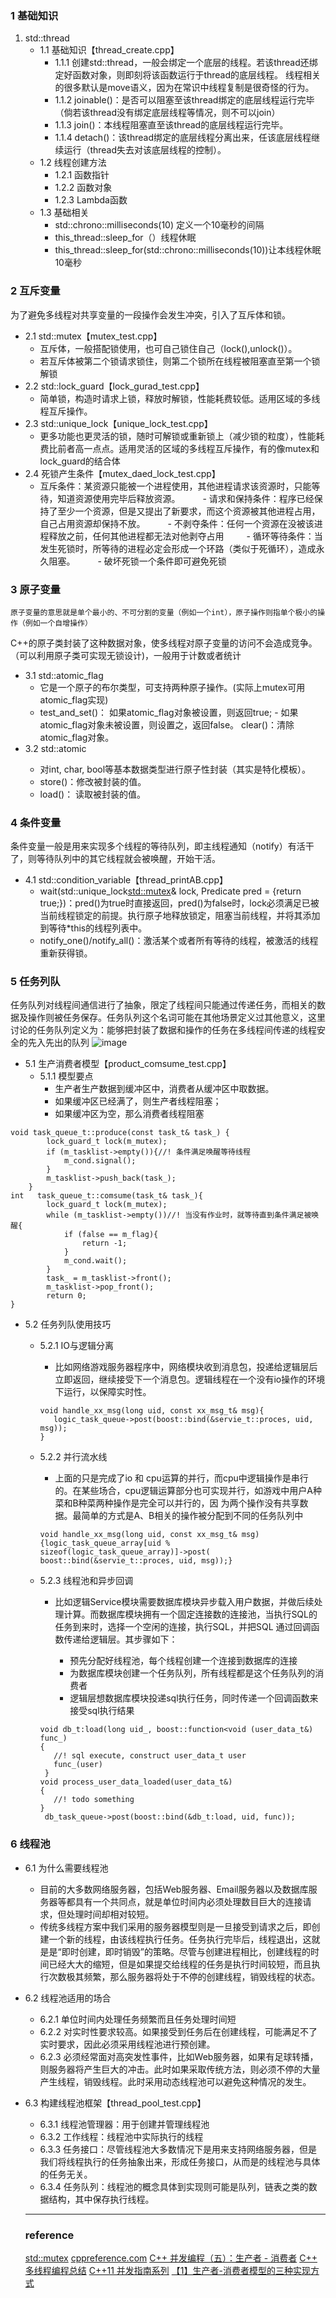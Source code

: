 ### 1 基础知识
1. std::thread
   - 1.1 基础知识【thread_create.cpp】
     - 1.1.1 创建std::thread，一般会绑定一个底层的线程。若该thread还绑定好函数对象，则即刻将该函数运行于thread的底层线程。
线程相关的很多默认是move语义，因为在常识中线程复制是很奇怪的行为。
     - 1.1.2 joinable()：是否可以阻塞至该thread绑定的底层线程运行完毕（倘若该thread没有绑定底层线程等情况，则不可以join）
     - 1.1.3 join()：本线程阻塞直至该thread的底层线程运行完毕。
     - 1.1.4 detach()：该thread绑定的底层线程分离出来，任该底层线程继续运行（thread失去对该底层线程的控制）。
   - 1.2 线程创建方法
     - 1.2.1 函数指针
     - 1.2.2 函数对象
     - 1.2.3 Lambda函数
   - 1.3 基础相关
     - std::chrono::milliseconds(10) 定义一个10毫秒的间隔
     - this_thread::sleep_for（）线程休眠
     - this_thread::sleep_for(std::chrono::milliseconds(10))让本线程休眠10毫秒
### 2 互斥变量
   为了避免多线程对共享变量的一段操作会发生冲突，引入了互斥体和锁。
   - 2.1 std::mutex【mutex_test.cpp】
     - 互斥体，一般搭配锁使用，也可自己锁住自己（lock(),unlock()）。
     - 若互斥体被第二个锁请求锁住，则第二个锁所在线程被阻塞直至第一个锁解锁
   - 2.2 std::lock_guard【lock_gurad_test.cpp】
     - 简单锁，构造时请求上锁，释放时解锁，性能耗费较低。适用区域的多线程互斥操作。
   - 2.3 std::unique_lock【unique_lock_test.cpp】
     - 更多功能也更灵活的锁，随时可解锁或重新锁上（减少锁的粒度），性能耗费比前者高一点点。适用灵活的区域的多线程互斥操作，有的像mutex和lock_guard的结合体
   - 2.4 死锁产生条件【mutex_daed_lock_test.cpp】
      - 互斥条件：某资源只能被一个进程使用，其他进程请求该资源时，只能等待，知道资源使用完毕后释放资源。
　　  - 请求和保持条件：程序已经保持了至少一个资源，但是又提出了新要求，而这个资源被其他进程占用，自己占用资源却保持不放。
　　  - 不剥夺条件：任何一个资源在没被该进程释放之前，任何其他进程都无法对他剥夺占用 
　　  - 循环等待条件：当发生死锁时，所等待的进程必定会形成一个环路（类似于死循环），造成永久阻塞。
　　  - 破坏死锁一个条件即可避免死锁
### 3 原子变量
    原子变量的意思就是单个最小的、不可分割的变量（例如一个int），原子操作则指单个极小的操作（例如一个自增操作）
C++的原子类封装了这种数据对象，使多线程对原子变量的访问不会造成竞争。（可以利用原子类可实现无锁设计)，一般用于计数或者统计
- 3.1 std::atomic_flag
  - 它是一个原子的布尔类型，可支持两种原子操作。(实际上mutex可用atomic_flag实现)
  - test_and_set()： 如果atomic_flag对象被设置，则返回true; - 如果atomic_flag对象未被设置，则设置之，返回false。
clear()：清除atomic_flag对象。
- 3.2 std::atomic<T> 
  - 对int, char, bool等基本数据类型进行原子性封装（其实是特化模板）。
  - store()：修改被封装的值。
  - load()： 读取被封装的值。
### 4 条件变量
  条件变量一般是用来实现多个线程的等待队列，即主线程通知（notify）有活干了，则等待队列中的其它线程就会被唤醒，开始干活。
   - 4.1 std::condition_variable【thread_printAB.cpp】
        - wait(std::unique_lock<std::mutex>& lock, Predicate pred = [](){return true;})：pred()为true时直接返回，pred()为false时，lock必须满足已被当前线程锁定的前提。执行原子地释放锁定，阻塞当前线程，并将其添加到等待*this的线程列表中。
        - notify_one()/notify_all()：激活某个或者所有等待的线程，被激活的线程重新获得锁。
### 5 任务列队
任务队列对线程间通信进行了抽象，限定了线程间只能通过传递任务，而相关的数据及操作则被任务保存。任务队列这个名词可能在其他场景定义过其他意义，这里讨论的任务队列定义为：能够把封装了数据和操作的任务在多线程间传递的线程安全的先入先出的队列
![image](15E63E96BBC941229725845377CE0B3F)
- 5.1 生产消费者模型【product_comsume_test.cpp】
  - 5.1.1 模型要点
    - 生产者生产数据到缓冲区中，消费者从缓冲区中取数据。
    - 如果缓冲区已经满了，则生产者线程阻塞；
    - 如果缓冲区为空，那么消费者线程阻塞
  
```
void task_queue_t::produce(const task_t& task_) {
        lock_guard_t lock(m_mutex);
        if (m_tasklist->empty()){//! 条件满足唤醒等待线程
            m_cond.signal();
        }
        m_tasklist->push_back(task_);
    }
int   task_queue_t::comsume(task_t& task_){
        lock_guard_t lock(m_mutex);
        while (m_tasklist->empty())//! 当没有作业时，就等待直到条件满足被唤醒{
            if (false == m_flag){
                return -1;
            }
            m_cond.wait();
        }
        task_ = m_tasklist->front();
        m_tasklist->pop_front();
        return 0;
}
```
- 5.2 任务列队使用技巧
  - 5.2.1 IO与逻辑分离
    - 比如网络游戏服务器程序中，网络模块收到消息包，投递给逻辑层后立即返回，继续接受下一个消息包。逻辑线程在一个没有io操作的环境下运行，以保障实时性。
    
    ```
    void handle_xx_msg(long uid, const xx_msg_t& msg){
       logic_task_queue->post(boost::bind(&servie_t::proces, uid, msg));
    }
    ```
  - 5.2.2 并行流水线
    - 上面的只是完成了io 和 cpu运算的并行，而cpu中逻辑操作是串行的。在某些场合，cpu逻辑运算部分也可实现并行，如游戏中用户A种菜和B种菜两种操作是完全可以并行的，因 为两个操作没有共享数据。最简单的方式是A、B相关的操作被分配到不同的任务队列中
    
    ```
    void handle_xx_msg(long uid, const xx_msg_t& msg) {logic_task_queue_array[uid %     sizeof(logic_task_queue_array)]->post( boost::bind(&servie_t::proces, uid, msg));}
    ```

  - 5.2.3 线程池和异步回调
    - 比如逻辑Service模块需要数据库模块异步载入用户数据，并做后续处理计算。而数据库模块拥有一个固定连接数的连接池，当执行SQL的任务到来时，选择一个空闲的连接，执行SQL，并把SQL 通过回调函数传递给逻辑层。其步骤如下：

       - 预先分配好线程池，每个线程创建一个连接到数据库的连接
       - 为数据库模块创建一个任务队列，所有线程都是这个任务队列的消费者
       - 逻辑层想数据库模块投递sql执行任务，同时传递一个回调函数来接受sql执行结果
      
    ```
    void db_t:load(long uid_, boost::function<void (user_data_t&) func_)
    {
       //! sql execute, construct user_data_t user
       func_(user)
     }
    void process_user_data_loaded(user_data_t&)
    {
       //! todo something
    }
     db_task_queue->post(boost::bind(&db_t:load, uid, func));
    ```
### 6 线程池
 - 6.1 为什么需要线程池
    - 目前的大多数网络服务器，包括Web服务器、Email服务器以及数据库服务器等都具有一个共同点，就是单位时间内必须处理数目巨大的连接请求，但处理时间却相对较短。   
   - 传统多线程方案中我们采用的服务器模型则是一旦接受到请求之后，即创建一个新的线程，由该线程执行任务。任务执行完毕后，线程退出，这就是是“即时创建，即时销毁”的策略。尽管与创建进程相比，创建线程的时间已经大大的缩短，但是如果提交给线程的任务是执行时间较短，而且执行次数极其频繁，那么服务器将处于不停的创建线程，销毁线程的状态。 
 - 6.2 线程池适用的场合
   -  6.2.1 单位时间内处理任务频繁而且任务处理时间短
   -  6.2.2 对实时性要求较高。如果接受到任务后在创建线程，可能满足不了实时要求，因此必须采用线程池进行预创建。
   -  6.2.3 必须经常面对高突发性事件，比如Web服务器，如果有足球转播，则服务器将产生巨大的冲击。此时如果采取传统方法，则必须不停的大量产生线程，销毁线程。此时采用动态线程池可以避免这种情况的发生。
 - 6.3 构建线程池框架【thread_pool_test.cpp】
   - 6.3.1 线程池管理器：用于创建并管理线程池
   - 6.3.2 工作线程：线程池中实际执行的线程
   - 6.3.3 任务接口：尽管线程池大多数情况下是用来支持网络服务器，但是我们将线程执行的任务抽象出来，形成任务接口，从而是的线程池与具体的任务无关。
   - 6.3.4 任务队列：线程池的概念具体到实现则可能是队列，链表之类的数据结构，其中保存执行线程。
   
   ---
   ### reference
   [std::mutex](http://www.cplusplus.com/reference/mutex/mutex/)
   [cppreference.com](cppreference.com)
   [C++ 并发编程（五）：生产者 - 消费者](https://segmentfault.com/a/1190000006703543)
   [C++ 多线程编程总结](https://www.oschina.net/question/28_53992)
   [C++11 并发指南系列](https://www.cnblogs.com/haippy/p/3284540.html)
   [【1】生产者-消费者模型的三种实现方式](https://www.cnblogs.com/twoheads/p/10137263.html)




